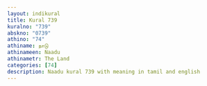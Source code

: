 ```yaml
---
layout: indikural
title: Kural 739
kuralno: "739"
abskno: "0739"
athino: "74"
athiname: நாடு
athinameen: Naadu
athinametr: The Land
categories: [74]
description: Naadu kural 739 with meaning in tamil and english 
---
```



